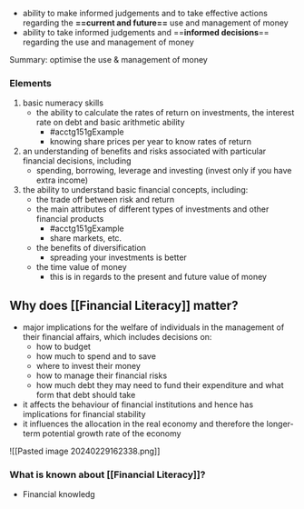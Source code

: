 - ability to make informed judgements and to take effective actions regarding the **==current and future==** use and management of money
- ability to take informed judgements and ==**informed decisions**== regarding the use and management of money

Summary: optimise the use & management of money

### Elements
1. basic numeracy skills
	- the ability to calculate the rates of return on investments, the interest rate on debt and basic arithmetic ability
		- #acctg151gExample  
		- knowing share prices per year to know rates of return
2. an understanding of benefits and risks associated with particular financial decisions, including
	- spending, borrowing, leverage and investing (invest only if you have extra income)
3. the ability to understand basic financial concepts, including:
	- the trade off between risk and return
	- the main attributes of different types of investments and other financial products
		- #acctg151gExample  
		- share markets, etc.
	- the benefits of diversification
		- spreading your investments is better
	- the time value of money
		- this is in regards to the present and future value of money


## Why does [[Financial Literacy]] matter?
- major implications for the welfare of individuals in the management of their financial affairs, which includes decisions on:
	- how to budget
	- how much to spend and to save
	- where to invest their money
	- how to manage their financial risks
	- how much debt they may need to fund their expenditure and what form that debt should take
- it affects the behaviour of financial institutions and hence has implications for financial stability
- it influences the allocation in the real economy and therefore the longer-term potential growth rate of the economy

![[Pasted image 20240229162338.png]]

### What is known about [[Financial Literacy]]?
- Financial knowledg